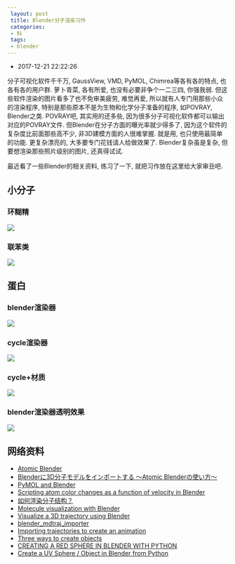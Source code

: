 ```yaml
---
 layout: post
 title: Blender分子渲染习作
 categories:
 - 科
 tags:
 - blender
---
```


- 2017-12-21 22:22:26

分子可视化软件千千万, GaussView, VMD, PyMOL, Chimrea等各有各的特点, 也各有各的用户群. 萝卜青菜, 各有所爱, 也没有必要非争个一二三四, 你强我弱. 但这些软件渲染的图片看多了也不免审美疲劳, 难觉再爱, 所以就有人专门用那些小众的渲染程序, 特别是那些原本不是为生物和化学分子准备的程序, 如POVRAY, Blender之类. POVRAY吧, 其实用的还多些, 因为很多分子可视化软件都可以输出对应的POVRAY文件. 但Blender在分子方面的曝光率就少得多了, 因为这个软件的复杂度比前面那些高不少, 非3D建模方面的人很难掌握. 就是用, 也只使用最简单的功能. 更复杂漂亮的, 大多要专门花钱请人给做效果了. Blender复杂虽是复杂, 但要想渲染那些照片级别的图片, 还真得试试.

最近看了一些Blender的相关资料, 练习了一下, 就把习作放在这里给大家审丑吧.

## 小分子

### 环糊精

![](https://jerkwin.github.io/pic/2016/bld_Cyclodextrin.png)

### 联苯类

![](https://jerkwin.github.io/pic/2016/bld_mol.png)

## 蛋白

### blender渲染器

![](https://jerkwin.github.io/pic/2016/bld_1fme_blender.png)

### cycle渲染器

![](https://jerkwin.github.io/pic/2016/bld_1fme_cycle.png)

### cycle+材质

![](https://jerkwin.github.io/pic/2016/bld_1fme_cycle_mat.png)

### blender渲染器透明效果

![](https://jerkwin.github.io/pic/2016/bld_3iqs.png)

## 网络资料

- [Atomic Blender](http://development.root-1.de/Atomic_Blender.php)
- [Blenderに3D分子モデルをインポートする 〜Atomic Blenderの使い方〜](http://cyclodextrin.hatenablog.com/entry/2017/10/01/123222)
- [PyMOL and Blender](https://pymolwiki.org/index.php/Blender)
- [Scripting atom color changes as a function of velocity in Blender](http://machine-phase.blogspot.com/2010/05/scripting-atom-color-changes-as.html)
- [如何渲染分子结构？](https://www.zhihu.com/question/50596013)
- [Molecule visualization with Blender](http://darksair.org/blog/p/2016/2016-04-22-blender-molecule/)
- [Visualize a 3D trajectory using Blender](https://github.com/yarox/tviz)
- [blender_mdtraj_importer](https://github.com/breuerss/blender_mdtraj_importer)
- [Importing trajectories to create an animation](https://blender.stackexchange.com/questions/17919/importing-trajectories-to-create-an-animation)
- [Three ways to create objects](https://wiki.blender.org/index.php/Dev:Py/Scripts/Cookbook/Code_snippets/Three_ways_to_create_objects)
- [CREATING A RED SPHERE IN BLENDER WITH PYTHON](https://gskielian.wordpress.com/2012/11/29/creating-a-red-sphere-in-blender-with-python/)
- [Create a UV Sphere / Object in Blender from Python](https://blender.stackexchange.com/questions/93298/create-a-uv-sphere-object-in-blender-from-python)
